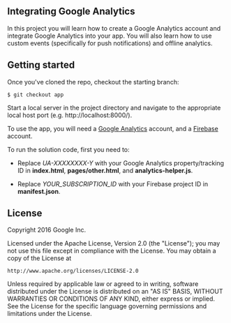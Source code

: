 ## Integrating Google Analytics
In this project you will learn how to create a Google Analytics account and integrate Google Analytics into your app. You will also learn how to use custom events (specifically for push notifications) and offline analytics.

## Getting started
Once you've cloned the repo, checkout the starting branch:

`$ git checkout app`

Start a local server in the project directory and navigate to the appropriate local host port (e.g. http://localhost:8000/).

To use the app, you will need a [Google Analytics](https://analytics.google.com/) account, and a [Firebase](https://console.firebase.google.com/) account.

To run the solution code, first you need to:

* Replace *UA-XXXXXXXX-Y* with your Google Analytics property/tracking ID in **index.html**, **pages/other.html**, and **analytics-helper.js**.

* Replace *YOUR_SUBSCRIPTION_ID* with your Firebase project ID in **manifest.json**.

## License

Copyright 2016 Google Inc.

Licensed under the Apache License, Version 2.0 (the "License");
you may not use this file except in compliance with the License.
You may obtain a copy of the License at

    http://www.apache.org/licenses/LICENSE-2.0

Unless required by applicable law or agreed to in writing, software
distributed under the License is distributed on an "AS IS" BASIS,
WITHOUT WARRANTIES OR CONDITIONS OF ANY KIND, either express or implied.
See the License for the specific language governing permissions and
limitations under the License.
